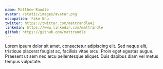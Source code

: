 ```yaml
---
name: Matthew Randle
avatar: /static/images/avatar.png
occupation: Fake Gnu
twitter: https://twitter.com/mattrandle42
linkedin: https://www.linkedin.com/mattrandle
github: https://github.com/mattrandle
---
```


Lorem ipsum dolor sit amet, consectetur adipiscing elit. Sed neque elit, tristique placerat feugiat ac, facilisis vitae arcu. Proin eget egestas augue. Praesent ut sem nec arcu pellentesque aliquet. Duis dapibus diam vel metus tempus vulputate.

